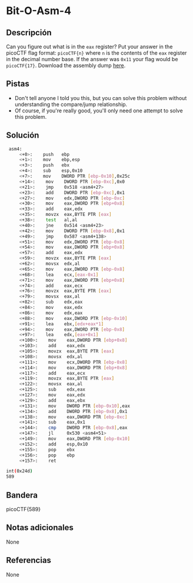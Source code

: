 # Bit-O-Asm-4

## Descripción
Can you figure out what is in the `eax` register? Put your answer in the picoCTF flag format: `picoCTF{n}` where `n` is the contents of the `eax` register in the decimal number base. If the answer was `0x11` your flag would be `picoCTF{17}`. Download the assembly dump [here](https://artifacts.picoctf.net/c/511/disassembler-dump0_d.txt).

## Pistas
- Don't tell anyone I told you this, but you can solve this problem without understanding the compare/jump relationship.
- Of course, if you're really good, you'll only need one attempt to solve this problem.

## Solución
```bash
 asm4:
     <+0>:    push   ebp
     <+1>:    mov    ebp,esp
     <+3>:    push   ebx
     <+4>:    sub    esp,0x10
     <+7>:    mov    DWORD PTR [ebp-0x10],0x25c
     <+14>:    mov    DWORD PTR [ebp-0xc],0x0
     <+21>:    jmp    0x518 <asm4+27>
     <+23>:    add    DWORD PTR [ebp-0xc],0x1
     <+27>:    mov    edx,DWORD PTR [ebp-0xc]
     <+30>:    mov    eax,DWORD PTR [ebp+0x8]
     <+33>:    add    eax,edx
     <+35>:    movzx  eax,BYTE PTR [eax]
     <+38>:    test   al,al
     <+40>:    jne    0x514 <asm4+23>
     <+42>:    mov    DWORD PTR [ebp-0x8],0x1
     <+49>:    jmp    0x587 <asm4+138>
     <+51>:    mov    edx,DWORD PTR [ebp-0x8]
     <+54>:    mov    eax,DWORD PTR [ebp+0x8]
     <+57>:    add    eax,edx
     <+59>:    movzx  eax,BYTE PTR [eax]
     <+62>:    movsx  edx,al
     <+65>:    mov    eax,DWORD PTR [ebp-0x8]
     <+68>:    lea    ecx,[eax-0x1]
     <+71>:    mov    eax,DWORD PTR [ebp+0x8]
     <+74>:    add    eax,ecx
     <+76>:    movzx  eax,BYTE PTR [eax]
     <+79>:    movsx  eax,al
     <+82>:    sub    edx,eax
     <+84>:    mov    eax,edx
     <+86>:    mov    edx,eax
     <+88>:    mov    eax,DWORD PTR [ebp-0x10]
     <+91>:    lea    ebx,[edx+eax*1]
     <+94>:    mov    eax,DWORD PTR [ebp-0x8]
     <+97>:    lea    edx,[eax+0x1]
     <+100>:    mov    eax,DWORD PTR [ebp+0x8]
     <+103>:    add    eax,edx
     <+105>:    movzx  eax,BYTE PTR [eax]
     <+108>:    movsx  edx,al
     <+111>:    mov    ecx,DWORD PTR [ebp-0x8]
     <+114>:    mov    eax,DWORD PTR [ebp+0x8]
     <+117>:    add    eax,ecx
     <+119>:    movzx  eax,BYTE PTR [eax]
     <+122>:    movsx  eax,al
     <+125>:    sub    edx,eax
     <+127>:    mov    eax,edx
     <+129>:    add    eax,ebx
     <+131>:    mov    DWORD PTR [ebp-0x10],eax
     <+134>:    add    DWORD PTR [ebp-0x8],0x1
     <+138>:    mov    eax,DWORD PTR [ebp-0xc]
     <+141>:    sub    eax,0x1
     <+144>:    cmp    DWORD PTR [ebp-0x8],eax
     <+147>:    jl     0x530 <asm4+51>
     <+149>:    mov    eax,DWORD PTR [ebp-0x10]
     <+152>:    add    esp,0x10
     <+155>:    pop    ebx
     <+156>:    pop    ebp
     <+157>:    ret

int(0x24d)
589
```

## Bandera
picoCTF{589}

## Notas adicionales
None

## Referencias
None